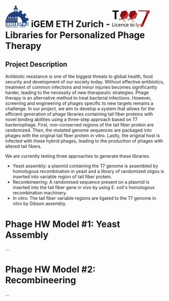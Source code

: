 # <img src="igem-ethz-logo.svg" alt="iGEM ETHZ Logo" width="75"/> iGEM ETH Zurich - <img src="igem19-ethz-logo.svg" alt="iGEM 19 ETHZ Logo" width="120"/> Libraries for Personalized Phage Therapy

## Project Description
Antibiotic resistance is one of the biggest threats to global health, food security and development of our society today. Without effective antibiotics, treatment of common infections and minor injuries becomes significantly harder, leading to the necessity of new therapeutic strategies. Phage therapy is an alternative method to treat bacterial infections. However, screening and engineering of phages specific to new targets remains a challenge. In our project, we aim to develop a system that allows for the efficient generation of phage libraries containing tail fiber proteins with novel binding abilities using a three-step approach based on T7 bacteriophage. First, non-conserved regions of the tail fiber protein are randomized. Then, the mutated genome sequences are packaged into phages with the original tail fiber protein in vitro. Lastly, the original host is infected with these hybrid phages, leading to the production of phages with altered tail fibers.

We are currently testing three approaches to generate these libraries.
* Yeast assembly: a plasmid containing the T7 genome is assembled by homologous recombination in yeast and a library of randomized oligos is inserted into variable region of tail fiber protein.
* Recombineering: A randomised sequence present on a plasmid is inserted into the tail fiber gene in vivo by using E. coli's homologous recombination machinery.
* In vitro: The tail fiber variable regions are ligated to the T7 genome in vitro by Gibson assembly. 

# Phage HW Model #1: Yeast Assembly
...
# Phage HW Model #2: Recombineering
...
